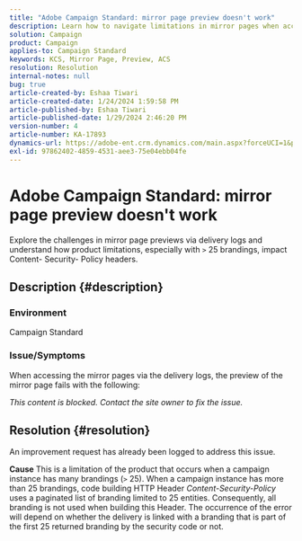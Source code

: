 ```yaml
---
title: "Adobe Campaign Standard: mirror page preview doesn't work"
description: Learn how to navigate limitations in mirror pages when accessing delivery logs.
solution: Campaign
product: Campaign
applies-to: Campaign Standard
keywords: KCS, Mirror Page, Preview, ACS
resolution: Resolution
internal-notes: null
bug: true
article-created-by: Eshaa Tiwari
article-created-date: 1/24/2024 1:59:58 PM
article-published-by: Eshaa Tiwari
article-published-date: 1/29/2024 2:46:20 PM
version-number: 4
article-number: KA-17893
dynamics-url: https://adobe-ent.crm.dynamics.com/main.aspx?forceUCI=1&pagetype=entityrecord&etn=knowledgearticle&id=94fe50d8-c0ba-ee11-a569-6045bd006268
exl-id: 97862402-4859-4531-aee3-75e04ebb04fe
---
```

# Adobe Campaign Standard: mirror page preview doesn't work


Explore the challenges in mirror page previews via delivery logs and understand how product limitations, especially with `>` 25 brandings, impact Content- Security- Policy headers.

## Description {#description}


### <b>Environment</b>

Campaign Standard



### <b>Issue/Symptoms</b>

When accessing the mirror pages via the delivery logs, the preview of the mirror page fails with the following:

*This content is blocked. Contact the site owner to fix the issue.*


## Resolution {#resolution}


An improvement request has already been logged to address this issue.


<b>Cause</b>
This is a limitation of the product that occurs when a campaign instance has many brandings (`>`  25). When a campaign instance has more than 25 brandings, code building HTTP Header *Content-Security-Policy* uses a paginated list of branding limited to 25 entities. Consequently, all branding is not used when building this Header. The occurrence of the error will depend on whether the delivery is linked with a branding that is part of the first 25 returned branding by the security code or not.
